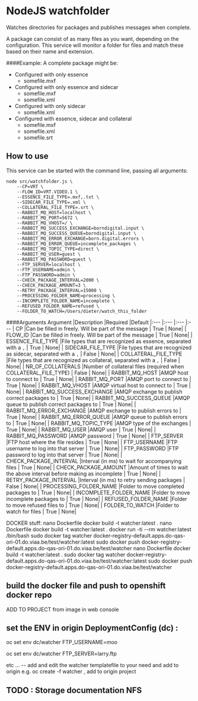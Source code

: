 # NodeJS watchfolder
Watches directories for packages and publishes messages when complete.

A package can consist of as many files as you want, depending on the configuration. This service will monitor a folder for files and match these based on their name and extension.

####Example:
A complete package might be:
- Configured with only essence
  - somefile.mxf
- Configured with only essence and sidecar
  - somefile.mxf
  - somefile.xml
- Configured with only sidecar
  - somefile.xml
- Configured with essence, sidecar and collateral
  - somefile.mxf
  - somefile.xml
  - somefile.srt

## How to use
This service can be started with the command line, passing all arguments:
```
node src/watchfolder.js \
	--CP=VRT \
	--FLOW_ID=VRT.VIDEO.1 \
	--ESSENCE_FILE_TYPE=.mxf,.txt \
	--SIDECAR_FILE_TYPE=.xml \
	--COLLATERAL_FILE_TYPE=.srt \
	--RABBIT_MQ_HOST=localhost \
	--RABBIT_MQ_PORT=5672 \
	--RABBIT_MQ_VHOST=/ \
	--RABBIT_MQ_SUCCESS_EXCHANGE=borndigital.input \
	--RABBIT_MQ_SUCCESS_QUEUE=borndigital.input \
	--RABBIT_MQ_ERROR_EXCHANGE=born.digital.errors \
	--RABBIT_MQ_ERROR_QUEUE=incomplete_packages \
	--RABBIT_MQ_TOPIC_TYPE=direct \
	--RABBIT_MQ_USER=guest \
	--RABBIT_MQ_PASSWORD=guest \
	--FTP_SERVER=localhost \
	--FTP_USERNAME=admin \
	--FTP_PASSWORD=admin \
	--CHECK_PACKAGE_INTERVAL=2000 \
	--CHECK_PACKAGE_AMOUNT=3 \
	--RETRY_PACKAGE_INTERVAL=15000 \
	--PROCESSING_FOLDER_NAME=processing \
	--INCOMPLETE_FOLDER_NAME=incomplete \
	--REFUSED_FOLDER_NAME=refused \
	--FOLDER_TO_WATCH=/Users/dieter/watch_this_folder

```

####Arguments
Argument                        |Description                                                            |Required       |Default
|:---                           |:---                                                                   |:---           |:---
| CP                            |Can be filled in freely. Will be part of the message                   | True          | None|
| FLOW_ID                       |Can be filled in freely. Will be part of the message                   | True          | None|
| ESSENCE_FILE_TYPE             |File types that are recognized as essence, separated with a `,`        | True          | None|
| SIDECAR_FILE_TYPE             |File types that are recognized as sidecar, separated with a `,`        | False         | None|
| COLLATERAL_FILE_TYPE          |File types that are recognized as collateral, separated with a `,`     | False         | None|
| NR_OF_COLLATERALS             |Number of collateral files (required when COLLATERAL_FILE_TYPE)        | False	        | None|
| RABBIT_MQ_HOST                |AMQP host to connect to                                                | True          | None|
| RABBIT_MQ_PORT                |AMQP port to connect to                                                | True          | None|
| RABBIT_MQ_VHOST               |AMQP virtual host to connect to                                        | True          | None|
| RABBIT_MQ_SUCCESS_EXCHANGE    |AMQP exchange to publish correct packages to                           | True          | None|
| RABBIT_MQ_SUCCESS_QUEUE       |AMQP queue to publish correct packages to                              | True          | None|
| RABBIT_MQ_ERROR_EXCHANGE      |AMQP exchange to publish errors to                                     | True          | None|
| RABBIT_MQ_ERROR_QUEUE         |AMQP queue to publish errors to                                        | True          | None|
| RABBIT_MQ_TOPIC_TYPE          |AMQP type of the exchanges                                             | True          | None|
| RABBIT_MQ_USER                |AMQP user                                                              | True          | None|
| RABBIT_MQ_PASSWORD            |AMQP password                                                          | True          | None|
| FTP_SERVER                    |FTP host where the file resides                                        | True          | None|
| FTP_USERNAME                  |FTP username to log into that server                                   | True          | None|
| FTP_PASSWORD                  |FTP password to log into that server                                   | True          | None|
| CHECK_PACKAGE_INTERVAL        |Interval (in ms) to wait for accompanying files                        | True          | None|
| CHECK_PACKAGE_AMOUNT          |Amount of times to wait the above interval before making as incomplete | True          | None|
| RETRY_PACKAGE_INTERVAL        |Interval (in ms) to retry sending packages                             | False         | None|
| PROCESSING_FOLDER_NAME        |Folder to move completed packages to                                   | True          | None|
| INCOMPLETE_FOLDER_NAME        |Folder to move incomplete packages to                                  | True          | None|
| REFUSED_FOLDER_NAME           |Folder to move refused files to                                        | True          | None|
| FOLDER_TO_WATCH               |Folder to watch for files                                              | True          | None|


DOCKER stuff:
    nano Dockerfile 
    docker build -t watcher:latest .
    nano Dockerfile 
    docker build -t watcher:latest .
    docker run -ti --rm watcher:latest /bin/bash
    sudo docker tag watcher docker-registry-default.apps.do-qas-ori-01.do.viaa.be/test/watcher:latest
    sudo docker push docker-registry-default.apps.do-qas-ori-01.do.viaa.be/test/watcher
    nano Dockerfile 
    docker build -t watcher:latest .
    sudo docker tag watcher docker-registry-default.apps.do-qas-ori-01.do.viaa.be/test/watcher:latest
    sudo docker push docker-registry-default.apps.do-qas-ori-01.do.viaa.be/test/watcher

## build the docker file and push to openshift docker repo
ADD TO PROJECT from image in web console
## set the ENV in origin DeploymentConfig (dc) :
oc set env dc/watcher FTP_USERNAME=moo

oc set env dc/watcher FTP_SERVER=larry.ftp

etc ...
-- add and edit the watcher templatefile to your need and add to origin e.g. oc create -f watcher  , add to origin project
## TODO : Storage documentation NFS
